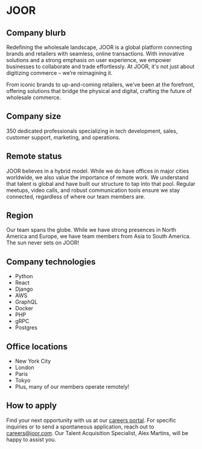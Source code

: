 # JOOR

## Company blurb

Redefining the wholesale landscape, JOOR is a global platform connecting brands and retailers with seamless, online transactions. With innovative solutions and a strong emphasis on user experience, we empower businesses to collaborate and trade effortlessly. At JOOR, it's not just about digitizing commerce – we’re reimagining it. 

From iconic brands to up-and-coming retailers, we've been at the forefront, offering solutions that bridge the physical and digital, crafting the future of wholesale commerce.

## Company size

350 dedicated professionals specializing in tech development, sales, customer support, marketing, and operations.

## Remote status

JOOR believes in a hybrid model. While we do have offices in major cities worldwide, we also value the importance of remote work. We understand that talent is global and have built our structure to tap into that pool. Regular meetups, video calls, and robust communication tools ensure we stay connected, regardless of where our team members are.

## Region

Our team spans the globe. While we have strong presences in North America and Europe, we have team members from Asia to South America. The sun never sets on JOOR!

## Company technologies

* Python
* React
* Django
* AWS
* GraphQL
* Docker
* PHP
* gRPC
* Postgres

## Office locations

- New York City
- London
- Paris
- Tokyo
- Plus, many of our members operate remotely!

## How to apply

Find your next opportunity with us at our [careers portal](https://joor.com/careers/). For specific inquiries or to send a spontaneous application, reach out to careers@joor.com. Our Talent Acquisition Specialist, Alex Martins, will be happy to assist you.
